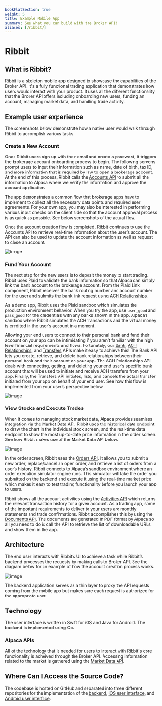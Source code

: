 ```yaml
---
bookFlatSection: true
weight: 5
title: Example Mobile App
summary: See what you can build with the Broker API!
aliases: [/ribbit/]
---
```


# Ribbit

## What is Ribbit?
Ribbit is a skeleton mobile app designed to showcase the capabilities of the Broker API. It's a fully functional trading application that demonstrates how users would interact with your product. It uses all the different functionality that the Broker API offers including onboarding new users, funding an account, managing market data, and handling trade activity. 

## Example user experience
The screenshots below demonstrate how a native user would walk through Ribbit to accomplish various tasks. 

### **Create a New Account**
Once Ribbit users sign up with their email and create a password, it triggers the brokerage account onboarding process to begin. The following screens prompt users to input their information such as name, date of birth, tax ID, and more information that is required by law to open a brokerage account. At the end of this process, Ribbit calls the [Accounts API](https://alpaca.markets/docs/broker/api-references/accounts/accounts/) to submit all the information to Alpaca where we verify the information and approve the account application.

The app demonstrates a common flow that brokerage apps have to implement to collect all the necessary data points and required user agreements. For your own app, you may also be interested in performing various input checks on the client side so that the account approval process is as quick as possible. See below screenshots of the actual flow.

Once the account creation flow is completed, Ribbit continues to use the Accounts API to retrieve real-time information about the user’s account. The API can also be used to update the account information as well as request to close an account.

![image](./demo_images/Ribbit_Onboarding.png)

### **Fund Your Account**
The next step for the new users is to deposit the money to start trading. Ribbit uses [Plaid](https://www.plaid.com) to validate the bank information so that Alpaca can simply link the bank account to the brokerage account. From the Plaid Link component, Ribbit receives the bank routing number and account number for the user and submits the bank link request using [ACH Relationships](https://alpaca.markets/docs/broker/api-references/funding/ach/#ach-relationships-api).

As a demo app, Ribbit uses the Plaid sandbox which simulates the production environment behavior. When you try the app, use `user_good` and `pass_good` for the credentials with any banks shown in the app. Alpaca’s sandbox where Ribbit simulates the ACH transactions and the virtual money is credited in the user’s account in a moment.

Allowing your end users to connect to their personal bank and fund their account on your app can be intimidating if you aren’t familiar with the high level financial requirements and flows. Fortunately, our [Bank](https://alpaca.markets/docs/broker/api-references/funding/bank/#bank), [ACH Relationships](https://alpaca.markets/docs/broker/api-references/funding/ach/#ach-relationships-api), and [Transfers](https://alpaca.markets/docs/broker/api-references/funding/transfers/#transfers) APIs make it easy to achieve this! The Bank API lets you create, retrieve, and delete bank relationships between their personal bank and their account on your app. The ACH Relationships API deals with connecting, getting, and deleting your end user’s specific bank account that will be used to initiate and receive ACH transfers from your app. Finally, the Transfers API initiates, lists, and cancels the actual transfer initiated from your app on behalf of your end user. See how this flow is implemented from your user’s perspective below. 

![image](./demo_images/Ribbit_Funding.png)

### **View Stocks and Execute Trades**
When it comes to managing stock market data, Alpaca provides seamless integration via the [Market Data API](https://alpaca.markets/docs/broker/market-data/). Ribbit uses the historical data endpoint to draw the chart in the individual stock screen, and the real-time data endpoint to show the most up-to-date price information in the order screen. See how Ribbit makes use of the Market Data API below.

![image](./demo_images/Ribbit_Market_Data.png)

In the order screen, Ribbit uses the [Orders API](https://alpaca.markets/docs/api-references/broker-api/trading/orders/). It allows you to submit a new order, replace/cancel an open order, and retrieve a list of orders from a user’s history. Ribbit connects to Alpaca’s sandbox environment where an order execution simulator engine runs. This simulator will take the order you submitted on the backend and execute it using the real-time market price which makes it easy to test trading functionality before you launch your app to users.

Ribbit shows all the account activities using the [Activities API](https://alpaca.markets/docs/broker/api-references/accounts/account-activities/) which returns the relevant transaction history for a given account. As a trading app, some of the important requirements to deliver to your users are monthly statements and trade confirmations. Ribbit accomplishes this by using the [Documents API](https://alpaca.markets/docs/broker/api-references/documents/). The documents are generated in PDF format by Alpaca so all you need to do is call the API to retrieve the list of downloadable URLs and show them in the app.

## Architecture
The end user interacts with Ribbit’s UI to achieve a task while Ribbit’s backend processes the requests by making calls to Broker API. See the diagram below for an example of how the account creation process works.

![image](./demo_images/Ribbit_Architecture.png)

The backend application serves as a thin layer to proxy the API requests coming from the mobile app but makes sure each request is authorized for the appropriate user. 

## Technology
The user interface is written in Swift for iOS and Java for Android. The backend is implemented using Go. 
### Alpaca APIs
All of the technology that is needed for users to interact with Ribbit's core functionality is acheived through the Broker API. Accessing information related to the market is gathered using the [Market Data API](https://alpaca.markets/docs/broker/market-data/). 

## Where Can I Access the Source Code?
The codebase is hosted on GitHub and separated into three different repositories for the implementation of the [backend](https://github.com/alpacahq/ribbit-backend), [iOS user interface](https://github.com/alpacahq/ribbit-ios), and [Android user interface](https://github.com/alpacahq/ribbit-android). 